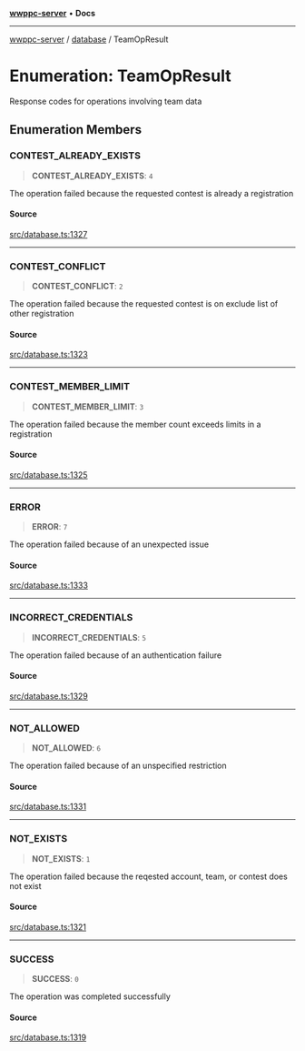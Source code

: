 [**wwppc-server**](../../README.md) • **Docs**

***

[wwppc-server](../../modules.md) / [database](../README.md) / TeamOpResult

# Enumeration: TeamOpResult

Response codes for operations involving team data

## Enumeration Members

### CONTEST\_ALREADY\_EXISTS

> **CONTEST\_ALREADY\_EXISTS**: `4`

The operation failed because the requested contest is already a registration

#### Source

[src/database.ts:1327](https://github.com/WWPPC/WWPPC-server/blob/d36edcf5b3e9dc61bf375adab6f0ce8e98344d21/src/database.ts#L1327)

***

### CONTEST\_CONFLICT

> **CONTEST\_CONFLICT**: `2`

The operation failed because the requested contest is on exclude list of other registration

#### Source

[src/database.ts:1323](https://github.com/WWPPC/WWPPC-server/blob/d36edcf5b3e9dc61bf375adab6f0ce8e98344d21/src/database.ts#L1323)

***

### CONTEST\_MEMBER\_LIMIT

> **CONTEST\_MEMBER\_LIMIT**: `3`

The operation failed because the member count exceeds limits in a registration

#### Source

[src/database.ts:1325](https://github.com/WWPPC/WWPPC-server/blob/d36edcf5b3e9dc61bf375adab6f0ce8e98344d21/src/database.ts#L1325)

***

### ERROR

> **ERROR**: `7`

The operation failed because of an unexpected issue

#### Source

[src/database.ts:1333](https://github.com/WWPPC/WWPPC-server/blob/d36edcf5b3e9dc61bf375adab6f0ce8e98344d21/src/database.ts#L1333)

***

### INCORRECT\_CREDENTIALS

> **INCORRECT\_CREDENTIALS**: `5`

The operation failed because of an authentication failure

#### Source

[src/database.ts:1329](https://github.com/WWPPC/WWPPC-server/blob/d36edcf5b3e9dc61bf375adab6f0ce8e98344d21/src/database.ts#L1329)

***

### NOT\_ALLOWED

> **NOT\_ALLOWED**: `6`

The operation failed because of an unspecified restriction

#### Source

[src/database.ts:1331](https://github.com/WWPPC/WWPPC-server/blob/d36edcf5b3e9dc61bf375adab6f0ce8e98344d21/src/database.ts#L1331)

***

### NOT\_EXISTS

> **NOT\_EXISTS**: `1`

The operation failed because the reqested account, team, or contest does not exist

#### Source

[src/database.ts:1321](https://github.com/WWPPC/WWPPC-server/blob/d36edcf5b3e9dc61bf375adab6f0ce8e98344d21/src/database.ts#L1321)

***

### SUCCESS

> **SUCCESS**: `0`

The operation was completed successfully

#### Source

[src/database.ts:1319](https://github.com/WWPPC/WWPPC-server/blob/d36edcf5b3e9dc61bf375adab6f0ce8e98344d21/src/database.ts#L1319)
